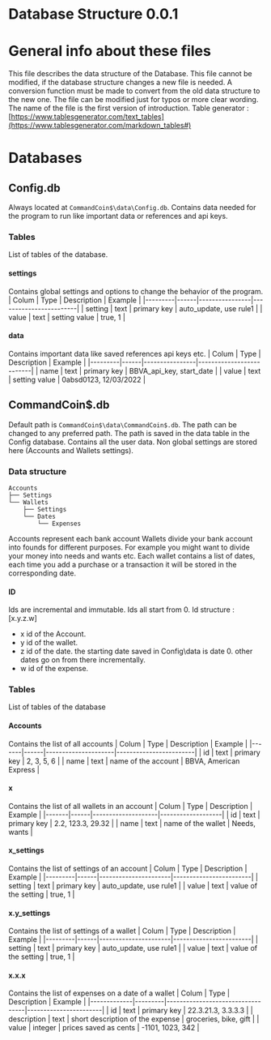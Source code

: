 # Database Structure 0.0.1

# General info about these files
This file describes the data structure of the Database.
This file cannot be modified, if the database structure changes a new file is needed.
A conversion function must be made to convert from the old data structure to the new one.
The file can be modified just for typos or more clear wording. 
The name of the file is the first version of introduction.
Table generator : [https://www.tablesgenerator.com/text_tables](https://www.tablesgenerator.com/markdown_tables#)

# Databases

## Config.db
Always located at `CommandCoin$\data\Config.db`.
Contains data needed for the program to run like important data or references and api keys.

### Tables
List of tables of the database.

#### settings 
Contains global settings and options to change the behavior of the program.
| Colum   | Type | Description    | Example                |
|---------|------|----------------|------------------------|
| setting | text | primary key    | auto_update, use rule1 |
| value   | text | setting value  | true, 1                |

#### data
Contains important data like saved references api keys etc. 
| Colum   | Type | Description    | Example                  |
|---------|------|----------------|--------------------------|
| name    | text | primary key    | BBVA_api_key, start_date |
| value   | text | setting value  | 0absd0123, 12/03/2022    |

## CommandCoin$.db
Default path is `CommandCoin$\data\CommandCoin$.db`.
The path can be changed to any preferred path.
The path is saved in the data table in the Config database. 
Contains all the user data.
Non global settings are stored here (Accounts and Wallets settings). 

### Data structure
```
Accounts 
├── Settings  
└── Wallets
    ├── Settings 
    └── Dates 
        └── Expenses
```
Accounts represent each bank account
Wallets divide your bank account into founds for different purposes.
For example you might want to divide your money into needs and wants etc. 
Each wallet contains a list of dates, each time you add a purchase or a transaction it will be stored in the corresponding date. 
#### ID
Ids are incremental and immutable.
Ids all start from 0.
Id structure : [x.y.z.w]
- x id of the Account.
- y id of the wallet.
- z id of the date.
the starting date saved in Config\data is date 0.
other dates go on from there incrementally.
- w id of the expense.


### Tables
List of tables of the database

#### Accounts
Contains the list of all accounts
| Colum | Type | Description         | Example                |
|-------|------|---------------------|------------------------|
| id    | text | primary key         | 2, 3, 5, 6             |
| name  | text | name of the account | BBVA, American Express |

#### x
Contains the list of all wallets in an account
| Colum | Type | Description        | Example           |
|-------|------|--------------------|-------------------|
| id    | text | primary key        | 2.2, 123.3, 29.32 |
| name  | text | name of the wallet | Needs, wants      |

#### x_settings
Contains the list of settings of an account
| Colum   | Type | Description          | Example                |
|---------|------|----------------------|------------------------|
| setting | text | primary key          | auto_update, use rule1 |
| value   | text | value of the setting | true, 1                |

#### x.y_settings
Contains the list of settings of a wallet
| Colum   | Type | Description          | Example                |
|---------|------|----------------------|------------------------|
| setting | text | primary key          | auto_update, use rule1 |
| value   | text | value of the setting | true, 1                |

#### x.x.x
Contains the list of expenses on a date of a wallet
| Colum       | Type    | Description                      | Example               |
|-------------|---------|----------------------------------|-----------------------|
| id          | text    | primary key                      | 22.3.21.3, 3.3.3.3    |
| description | text    | short description of the expense | groceries, bike, gift |
| value       | integer | prices saved as cents            | -1101, 1023, 342      |
